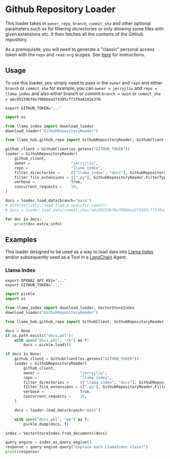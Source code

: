 # Github Repository Loader

This loader takes in `owner`, `repo`, `branch`, `commit_sha` and other optional parameters such as for filtering dicrectories or only allowing some files with given extensions etc. It then fetches all the contents of the GitHub repository.

As a prerequisite, you will need to generate a "classic" personal access token with the `repo` and `read:org` scopes. See [here](https://docs.github.com/en/authentication/keeping-your-account-and-data-secure/creating-a-personal-access-token) for instructions.

## Usage

To use this loader, you simply need to pass in the `owner` and `repo` and either `branch` or `commit_sha` for example, you can `owner = jerryjliu` and `repo = llama_index` and also either branch or commit `branch = main` or `commit_sha = a6c89159bf8e7086bea2f4305cff3f0a4102e370`.

```shell
export GITHUB_TOKEN='...'
```

```python
import os

from llama_index import download_loader
download_loader("GithubRepositoryReader")

from llama_hub.github_repo import GithubRepositoryReader, GithubClient

github_client = GithubClient(os.getenv("GITHUB_TOKEN"))
loader = GithubRepositoryReader(
    github_client,
    owner =                  "jerryjliu",
    repo =                   "llama_index",
    filter_directories =     (["llama_index", "docs"], GithubRepositoryReader.FilterType.INCLUDE),
    filter_file_extensions = ([".py"], GithubRepositoryReader.FilterType.INCLUDE),
    verbose =                True,
    concurrent_requests =    10,
)

docs = loader.load_data(branch="main")
# alternatively, load from a specific commit:
# docs = loader.load_data(commit_sha="a6c89159bf8e7086bea2f4305cff3f0a4102e370")

for doc in docs:
    print(doc.extra_info)
```

## Examples

This loader designed to be used as a way to load data into [Llama Index](https://github.com/run-llama/llama_index/tree/main/llama_index) and/or subsequently used as a Tool in a [LangChain](https://github.com/hwchase17/langchain) Agent.

### Llama Index

```shell
export OPENAI_API_KEY='...'
export GITHUB_TOKEN='...'
```

```python
import pickle
import os

from llama_index import download_loader, VectorStoreIndex
download_loader("GithubRepositoryReader")

from llama_hub.github_repo import GithubClient, GithubRepositoryReader

docs = None
if os.path.exists("docs.pkl"):
    with open("docs.pkl", "rb") as f:
        docs = pickle.load(f)

if docs is None:
    github_client = GithubClient(os.getenv("GITHUB_TOKEN"))
    loader = GithubRepositoryReader(
        github_client,
        owner =                  "jerryjliu",
        repo =                   "llama_index",
        filter_directories =     (["llama_index", "docs"], GithubRepositoryReader.FilterType.INCLUDE),
        filter_file_extensions = ([".py"], GithubRepositoryReader.FilterType.INCLUDE),
        verbose =                True,
        concurrent_requests =    10,
    )

    docs = loader.load_data(branch="main")

    with open("docs.pkl", "wb") as f:
        pickle.dump(docs, f)

index = VectorStoreIndex.from_documents(docs)

query_engine = index.as_query_engine()
response = query_engine.query("Explain each LlamaIndex class?")
print(response)
```
